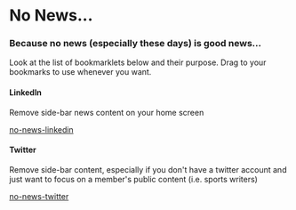# No News...
### Because no news (especially these days) is good news...

<p>Look at the list of bookmarklets below and their purpose. Drag to your bookmarks to use whenever you want.</p>

#### LinkedIn
<p>Remove side-bar news content on your home screen</p>
<a href="javascript:(function(){document.querySelectorAll('.feed-shared-news-module').forEach(newsItem => newsItem.style.display = 'none');})();">no-news-linkedin</a>

#### Twitter
<p>Remove side-bar content, especially if you don't have a twitter account and just want to focus on a member's public content (i.e. sports writers)</p>
<a href="javascript:(function(){document.querySelector("[data-testid='sidebarColumn']").style.display = 'none';})();">no-news-twitter</a>
